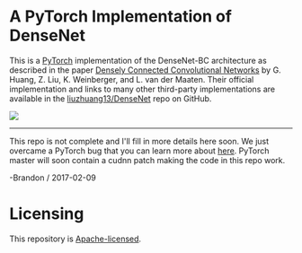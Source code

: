 # A PyTorch Implementation of DenseNet

This is a [PyTorch](http://pytorch.org/) implementation of the
DenseNet-BC architecture as described in the
paper [Densely Connected Convolutional Networks](https://arxiv.org/abs/1608.06993)
by G. Huang, Z. Liu, K. Weinberger, and L. van der Maaten.
Their official implementation and links to many other
third-party implementations are available in the
[liuzhuang13/DenseNet](https://github.com/liuzhuang13/DenseNet)
repo on GitHub.

![](images/header.png)

---

This repo is not complete and I'll fill in more details
here soon. We just overcame a PyTorch bug that you
can learn more about [here](attic/debug-log.md).
PyTorch master will soon contain a cudnn patch making the
code in this repo work.

-Brandon / 2017-02-09

# Licensing

This repository is
[Apache-licensed](https://github.com/bamos/densenet.pytorch/blob/master/LICENSE).
